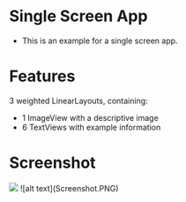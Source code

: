# Single Screen App

- This is an example for a single screen app.


# Features 

3 weighted LinearLayouts, containing:
- 1 ImageView with a descriptive image
- 6 TextViews with example information


# Screenshot
<img src="https://github.com/emgperez/android-projects/tree/master/SingleScreenApp/Screenshot.PNG" width="400"/>
![alt text](Screenshot.PNG)
